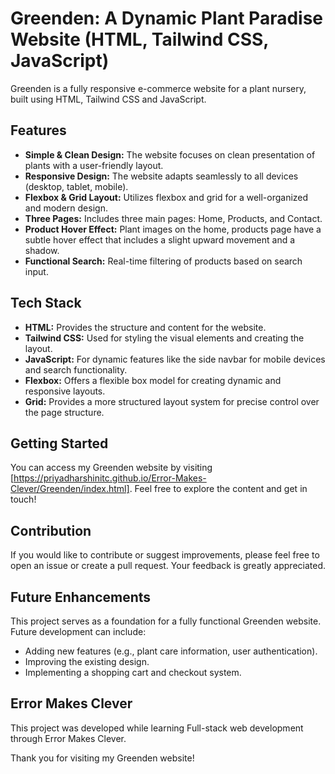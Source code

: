 # Greenden: A Dynamic Plant Paradise Website (HTML, Tailwind CSS, JavaScript)

Greenden is a fully responsive e-commerce website for a plant nursery, built using HTML, Tailwind CSS and JavaScript.

## Features

* **Simple & Clean Design:** The website focuses on clean presentation of plants with a user-friendly layout.
* **Responsive Design:** The website adapts seamlessly to all devices (desktop, tablet, mobile).
* **Flexbox & Grid Layout:** Utilizes flexbox and grid for a well-organized and modern design.
* **Three Pages:** Includes three main pages: Home, Products, and Contact.
* **Product Hover Effect:** Plant images on the home, products page have a subtle hover effect that includes a slight upward movement and a shadow.
* **Functional Search:** Real-time filtering of products based on search input.

## Tech Stack

* **HTML:** Provides the structure and content for the website.
* **Tailwind CSS:** Used for styling the visual elements and creating the layout.
* **JavaScript:** For dynamic features like the side navbar for mobile devices and search functionality.
* **Flexbox:** Offers a flexible box model for creating dynamic and responsive layouts.
* **Grid:** Provides a more structured layout system for precise control over the page structure.

## Getting Started

You can access my Greenden website by visiting [https://priyadharshinitc.github.io/Error-Makes-Clever/Greenden/index.html]. Feel free to explore the content and get in touch!

## Contribution

If you would like to contribute or suggest improvements, please feel free to open an issue or create a pull request. Your feedback is greatly appreciated.

## Future Enhancements
This project serves as a foundation for a fully functional Greenden website.  Future development can include:
* Adding new features (e.g., plant care information, user authentication).
* Improving the existing design.
* Implementing a shopping cart and checkout system.
  
## Error Makes Clever
This project was developed while learning Full-stack web development through Error Makes Clever.

Thank you for visiting my Greenden website!

